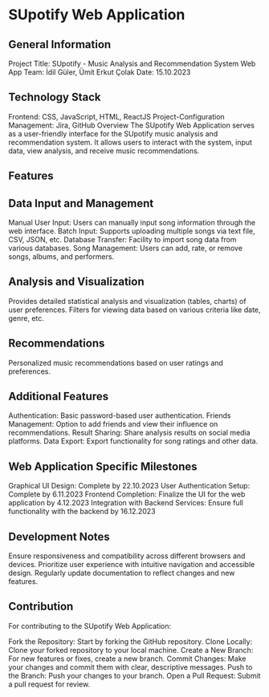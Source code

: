 # SUpotify Web Application

## General Information
Project Title: SUpotify - Music Analysis and Recommendation System
Web App Team: İdil Güler, Ümit Erkut Çolak
Date: 15.10.2023

## Technology Stack
Frontend: CSS, JavaScript, HTML, ReactJS
Project-Configuration Management: Jira, GitHub
Overview
The SUpotify Web Application serves as a user-friendly interface for the SUpotify music analysis and recommendation system. It allows users to interact with the system, input data, view analysis, and receive music recommendations.

## Features
## Data Input and Management
Manual User Input: Users can manually input song information through the web interface.
Batch Input: Supports uploading multiple songs via text file, CSV, JSON, etc.
Database Transfer: Facility to import song data from various databases.
Song Management: Users can add, rate, or remove songs, albums, and performers.
## Analysis and Visualization
Provides detailed statistical analysis and visualization (tables, charts) of user preferences.
Filters for viewing data based on various criteria like date, genre, etc.
## Recommendations
Personalized music recommendations based on user ratings and preferences.
## Additional Features
Authentication: Basic password-based user authentication.
Friends Management: Option to add friends and view their influence on recommendations.
Result Sharing: Share analysis results on social media platforms.
Data Export: Export functionality for song ratings and other data.
## Web Application Specific Milestones
Graphical UI Design: Complete by 22.10.2023
User Authentication Setup: Complete by 6.11.2023
Frontend Completion: Finalize the UI for the web application by 4.12.2023
Integration with Backend Services: Ensure full functionality with the backend by 16.12.2023
## Development Notes
Ensure responsiveness and compatibility across different browsers and devices.
Prioritize user experience with intuitive navigation and accessible design.
Regularly update documentation to reflect changes and new features.
## Contribution
For contributing to the SUpotify Web Application:

Fork the Repository: Start by forking the GitHub repository.
Clone Locally: Clone your forked repository to your local machine.
Create a New Branch: For new features or fixes, create a new branch.
Commit Changes: Make your changes and commit them with clear, descriptive messages.
Push to the Branch: Push your changes to your branch.
Open a Pull Request: Submit a pull request for review.
